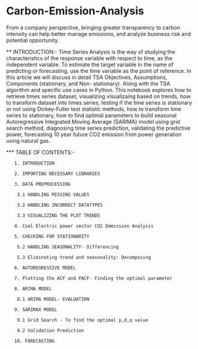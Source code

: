 # Carbon-Emission-Analysis
From a company perspective, bringing greater transparency to carbon intensity can help better manage emissions, and analyze business risk and potential opportunity. 

** INTRODUCTION:- 
       Time Series Analysis is the way of studying the characteristics of the response variable with respect to time, as the independent variable. To estimate the target variable in the name of predicting or forecasting, use the time variable as the point of reference. In this article we will discuss in detail TSA Objectives, Assumptions, Components (stationary, and Non- stationary). Along with the TSA algorithm and specific use cases in Python.
        This notebook explores how to retrieve times series dataset, visualizing visualizaing based on trends, how to transform dataset into times series, testing if the time series is stationary or not using Dickey-Fuller test statistic methods, how to transform time series to stationary, how to find optimal parameters to build seasonal Autoregressive Integrated Moving Average (SARIMA) model using grid search method, diagnosing time series prediction, validating the predictive power, forecasting 10 year future CO2 emission from power generation using natural gas.
     
*** TABLE OF CONTENTS:-
    
       1. INTRODUCTION

       2. IMPORTING NECESSARY LIBRARIES
       
       3. DATA PREPROCESSING
       
        3.1 HANDLING MISSING VALUES
        
        3.2 HANDLING INCORRECT DATATYPES
        
        3.3 VISUALIZING THE PLOT TRENDS
        
       4. Coal Electric power sector CO2 Emmission Analysis
       
       5. CHECKING FOR STATIONARITY
       
        5.2 HANDLING SEASONALITY- Differencing
        
        5.3 Eliminating trend and seasonality: Decomposing
        
       6. AUTOREGRESSIVE MODEL
       
       7. Plotting the ACF and PACF- Finding the optimal parameter
       
       8. ARIMA MODEL
       
        8.1 ARIMA MODEL- EVALUATION
        
       9. SARIMAX MODEL
       
        9.1 Grid Search - To find the optimal p,d,q value
        
        9.2 Validation Prediction
        
       10. FORECASTING
       
       
       
       
     
       
